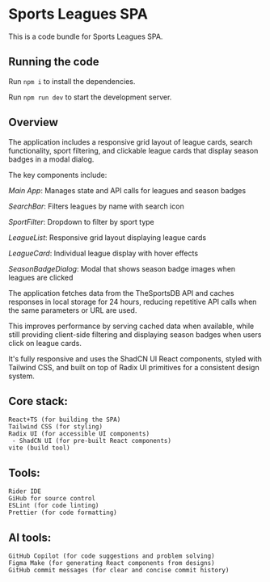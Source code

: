 # Sports Leagues SPA

This is a code bundle for Sports Leagues SPA.

## Running the code

Run `npm i` to install the dependencies.

Run `npm run dev` to start the development server.

## Overview
The application includes a responsive grid layout of league cards, search functionality, sport filtering, and clickable
league cards that display season badges in a modal dialog.

The key components include:

*Main App*: Manages state and API calls for leagues and season badges

*SearchBar*: Filters leagues by name with search icon

*SportFilter*: Dropdown to filter by sport type

*LeagueList*: Responsive grid layout displaying league cards

*LeagueCard*: Individual league display with hover effects

*SeasonBadgeDialog*: Modal that shows season badge images when leagues are clicked


The application fetches data from the TheSportsDB API and caches responses in local storage for 24 hours, 
reducing repetitive API calls when the same parameters or URL are used.

This improves performance by serving cached data when available, while still providing client-side filtering 
and displaying season badges when users click on league cards.

It's fully responsive and uses the ShadCN UI React components, styled with Tailwind CSS, and built on top of Radix UI 
primitives for a consistent design system.

## Core stack:
```
React+TS (for building the SPA)
Tailwind CSS (for styling)
Radix UI (for accessible UI components)
 - ShadCN UI (for pre-built React components)
vite (build tool)
```
## Tools:
```
Rider IDE
GiHub for source control
ESLint (for code linting)
Prettier (for code formatting)
```

## AI tools:
```
GitHub Copilot (for code suggestions and problem solving)
Figma Make (for generating React components from designs)
GitHub commit messages (for clear and concise commit history)
```